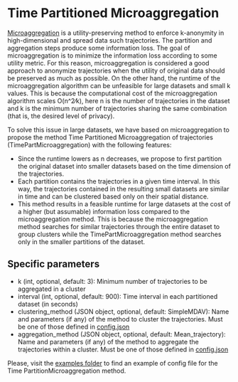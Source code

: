 # Time Partitioned Microaggregation 
[Microaggregation](Microaggregation.md) is a utility-preserving method to enforce k-anonymity in high-dimensional 
and spread data such trajectories. The partition and aggregation steps produce some information loss. The goal of 
microaggregation is to minimize the information loss according to some utility metric. For this reason, microaggregation 
is considered a good approach to anonymize trajectories when the utility of original data should be preserved as much 
as possible. On the other hand, the runtime of the microaggregation algorithm can be unfeasible for large datasets and 
small k values. This is because the computational cost of the microaggregation algorithm scales  O(n^2⁄k), 
here n is the number of trajectories in the dataset and k is the minimum number of trajectories sharing the same 
combination (that is, the desired level of privacy).

To solve this issue in large datasets, we have based on microaggregation to propose the method Time Partitioned Microaggregation of trajectories (TimePartMicroaggregation) with the following features:
- Since the runtime lowers as n decreases, we propose to first partition the original dataset into smaller datasets based on the time dimension of the trajectories.
- Each partition contains the trajectories in a given time interval. In this way, the trajectories contained in the resulting small datasets are similar in time and can be clustered based only on their spatial distance.
- This method results in a feasible runtime for large datasets at the cost of a higher (but assumable) information loss compared to the microaggregation method. This is because the microaggregation method searches for similar trajectories through the entire dataset to group clusters while the TimePartMicroaggregation method searches only in the smaller partitions of the dataset.


## Specific parameters

- k (int, optional, default: 3): Minimum number of trajectories to be aggregated in a cluster
- interval (int, optional, default: 900): Time interval in each partitioned dataset (in seconds)
- clustering_method (JSON object, optional, default: SimpleMDAV): Name and parameters (if any) of the method to cluster the trajectories. Must be one of those defined in [config.json](../../mob_data_anonymizer/config.json)
- aggregation_method (JSON object, optional, default: Mean_trajectory): Name and parameters (if any) of the method to aggregate the trajectories within a cluster. Must be one of those defined in [config.json](../../mob_data_anonymizer/config.json)

Please, visit the [examples folder](../../examples/configs/config_TimePartMicroaggregation.json) to find an example of config file 
for the Time PartitionMicroaggregation method.